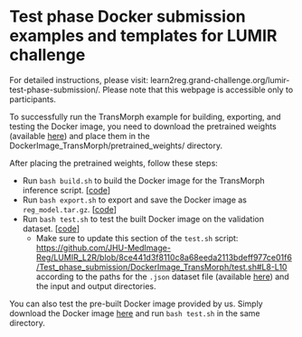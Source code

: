# Test phase Docker submission examples and templates for LUMIR challenge

For detailed instructions, please visit: learn2reg.grand-challenge.org/lumir-test-phase-submission/. Please note that this webpage is accessible only to participants.

To successfully run the TransMorph example for building, exporting, and testing the Docker image, you need to download the pretrained weights (available [here](https://drive.google.com/uc?export=download&id=1SSqI88l1MdrPJgE4Rn8pqXnVfZNPxtry)) and place them in the DockerImage_TransMorph/pretrained_weights/ directory.

After placing the pretrained weights, follow these steps:
* Run `bash build.sh` to build the Docker image for the TransMorph inference script. [[code](https://github.com/JHU-MedImage-Reg/LUMIR_L2R/blob/main/Test_phase_submission/DockerImage_TransMorph/build.sh)]
* Run `bash export.sh` to export and save the Docker image as `reg_model.tar.gz`. [[code](https://github.com/JHU-MedImage-Reg/LUMIR_L2R/blob/main/Test_phase_submission/DockerImage_TransMorph/export.sh)]
* Run `bash test.sh` to test the built Docker image on the validation dataset. [[code](https://github.com/JHU-MedImage-Reg/LUMIR_L2R/blob/main/Test_phase_submission/DockerImage_TransMorph/test.sh)]
  * Make sure to update this section of the `test.sh` script: https://github.com/JHU-MedImage-Reg/LUMIR_L2R/blob/8ce441d3f8110c8a68eeda2113bdeff977ce01f6/Test_phase_submission/DockerImage_TransMorph/test.sh#L8-L10 according to the paths for the `.json` dataset file (available [here](https://drive.google.com/uc?export=download&id=1b0hyH7ggjCysJG-VGvo38XVE8bFVRMxb)) and the input and output directories.

You can also test the pre-built Docker image provided by us. Simply download the Docker image [here](https://drive.google.com/uc?export=download&id=1DVipRZg9GVxQU67D_NgUkRDpQpNBMLnK) and run `bash test.sh` in the same directory.
